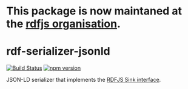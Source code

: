 # This package is now maintaned at the [rdfjs organisation](https://github.com/rdfjs/serializer-jsonld).

# rdf-serializer-jsonld

[![Build Status](https://travis-ci.org/rdf-ext/rdf-serializer-jsonld.svg?branch=master)](https://travis-ci.org/rdf-ext/rdf-serializer-jsonld)
[![npm version](https://badge.fury.io/js/rdf-serializer-jsonld.svg)](https://badge.fury.io/js/rdf-serializer-jsonld)

JSON-LD serializer that implements the [RDFJS Sink interface](https://github.com/rdfjs/representation-task-force/).
